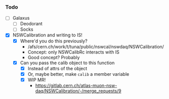 ### Todo

- [ ] Galaxus
  - [ ] Deodorant
  - [ ] Socks
- [x] NSWCalibration and writing to IS!
  - [x] Where'd you do this previously?
    - /afs/cern.ch/work/t/tuna/public/nswcal/nswdaq/NSWCalibration/
    - Concept: only NSWCalibRc interacts with IS
    - Good concept? Probably
  - [x] Can you pass the calib object to this function
    - [x] Instead of attrs of the object
    - [x] Or, maybe better, make `calib` a member variable
    - [x] WIP MR!
      - https://gitlab.cern.ch/atlas-muon-nsw-daq/NSWCalibration/-/merge_requests/9
      
